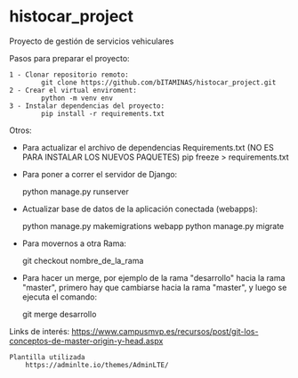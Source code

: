 # histocar_project
Proyecto de gestión de servicios vehiculares

Pasos para preparar el proyecto:

    1 - Clonar repositorio remoto:
            git clone https://github.com/bITAMINAS/histocar_project.git
    2 - Crear el virtual enviroment: 
            python -m venv env
    3 - Instalar dependencias del proyecto:
            pip install -r requirements.txt 

Otros:
- Para actualizar el archivo de dependencias Requirements.txt (NO ES PARA INSTALAR LOS NUEVOS PAQUETES)
    pip freeze > requirements.txt

- Para poner a correr el servidor de Django:
    
    python manage.py runserver

- Actualizar base de datos de la aplicación conectada (webapps):
    
    python manage.py makemigrations webapp
    python manage.py migrate

- Para movernos a otra Rama:
    
    git checkout nombre_de_la_rama

- Para hacer un merge, por ejemplo de la rama "desarrollo" hacia la rama "master", primero hay que cambiarse hacia la rama "master", y luego se ejecuta el comando:
    
    git merge desarrollo

Links de interés:
    https://www.campusmvp.es/recursos/post/git-los-conceptos-de-master-origin-y-head.aspx


    Plantilla utilizada
        https://adminlte.io/themes/AdminLTE/

